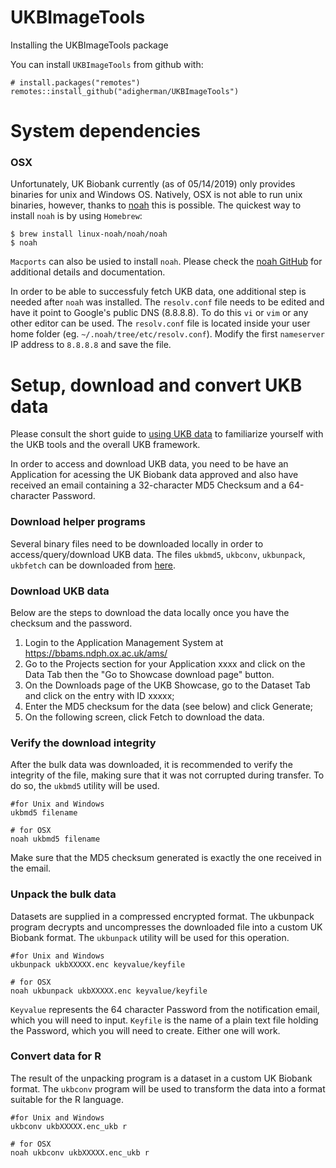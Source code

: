 # UKBImageTools
Installing the UKBImageTools package

You can install `UKBImageTools` from github with:
``` {r}
# install.packages("remotes")
remotes::install_github("adigherman/UKBImageTools")
```

# System dependencies

### OSX
Unfortunately, UK Biobank currently (as of 05/14/2019) only provides binaries for unix and Windows OS. Natively, OSX is not able to run unix binaries, however, thanks to [noah](https://github.com/linux-noah/noah) this is possible. The quickest way to install `noah` is by using `Homebrew`:
```
$ brew install linux-noah/noah/noah
$ noah
```
`Macports` can also be usied to install `noah`. Please check the [noah GitHub](https://github.com/linux-noah/noah) for additional details and documentation.

In order to be able to successfuly fetch UKB data, one additional step is needed after `noah` was installed. The `resolv.conf` file needs to be edited and have it point to Google's public DNS (8.8.8.8). To do this `vi` or `vim` or any other editor can be used. The `resolv.conf` file is located inside your user home folder (eg. `~/.noah/tree/etc/resolv.conf`). Modify the first `nameserver` IP address to `8.8.8.8` and save the file. 

# Setup, download and convert UKB data
Please consult the short guide to [using UKB data](https://biobank.ndph.ox.ac.uk/showcase/exinfo.cgi?src=accessing_data_guide) to familiarize yourself with the UKB tools and the overall UKB framework.

In order to access and download UKB data, you need to be have an Application for acessing the UK Biobank data approved and also have received an email containing a 32-character MD5 Checksum and a 64-character Password. 

### Download helper programs
Several binary files need to be downloaded locally in order to access/query/download UKB data. The files `ukbmd5`, `ukbconv`, `ukbunpack`, `ukbfetch` can be downloaded from [here](http://biobank.ndph.ox.ac.uk/showcase/download.cgi).

### Download UKB data
Below are the steps to download the data locally once you have the checksum and the password.

1. Login to the Application Management System at https://bbams.ndph.ox.ac.uk/ams/
2. Go to the Projects section for your Application xxxx and click on the Data Tab then the "Go to Showcase download page" button.
3. On the Downloads page of the UKB Showcase, go to the Dataset Tab and click on the entry with ID xxxxx;
4. Enter the MD5 checksum for the data (see below) and click Generate;
5. On the following screen, click Fetch to download the data.

### Verify the download integrity
After the bulk data was downloaded, it is recommended to verify the integrity of the file, making sure that it was not corrupted during transfer. To do so, the `ukbmd5` utility will be used. 
```
#for Unix and Windows
ukbmd5 filename

# for OSX
noah ukbmd5 filename
```
Make sure that the MD5 checksum generated is exactly the one received in the email.

### Unpack the bulk data
Datasets are supplied in a compressed encrypted format. The ukbunpack program decrypts and uncompresses the downloaded file into a custom UK Biobank format. The `ukbunpack` utility will be used for this operation. 
```
#for Unix and Windows
ukbunpack ukbXXXXX.enc keyvalue/keyfile

# for OSX
noah ukbunpack ukbXXXXX.enc keyvalue/keyfile
```
`Keyvalue` represents the 64 character Password from the notification email, which you will need to input. `Keyfile` is the name of a plain text file holding the Password, which you will need to create. Either one will work.

### Convert data for R
The result of the unpacking program is a dataset in a custom UK Biobank format. The `ukbconv` program will be used to transform the data into a format suitable for the R language.
```
#for Unix and Windows
ukbconv ukbXXXXX.enc_ukb r

# for OSX
noah ukbconv ukbXXXXX.enc_ukb r
```
